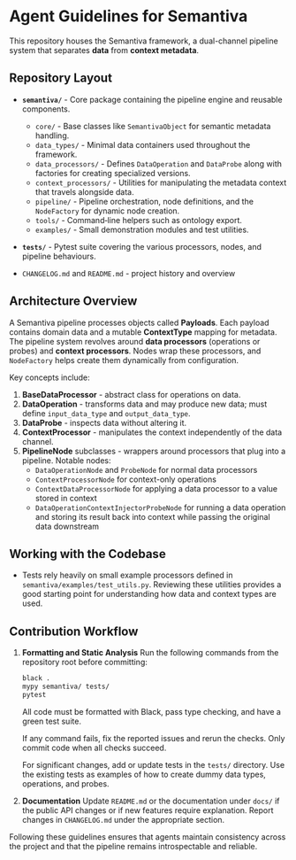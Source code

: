 # Agent Guidelines for Semantiva

This repository houses the Semantiva framework, a dual-channel pipeline system that separates **data** from **context metadata**.

## Repository Layout

* **`semantiva/`** - Core package containing the pipeline engine and reusable components.

  * `core/` - Base classes like `SemantivaObject` for semantic metadata handling.
  * `data_types/` - Minimal data containers used throughout the framework.
  * `data_processors/` - Defines `DataOperation` and `DataProbe` along with factories for creating specialized versions.
  * `context_processors/` - Utilities for manipulating the metadata context that travels alongside data.
  * `pipeline/` - Pipeline orchestration, node definitions, and the `NodeFactory` for dynamic node creation.
  * `tools/` - Command‑line helpers such as ontology export.
  * `examples/` - Small demonstration modules and test utilities.
* **`tests/`** - Pytest suite covering the various processors, nodes, and pipeline behaviours.
* `CHANGELOG.md` and `README.md` - project history and overview

## Architecture Overview

A Semantiva pipeline processes objects called **Payloads**. Each payload contains domain data and a mutable **ContextType** mapping for metadata. The pipeline system revolves around **data processors** (operations or probes) and **context processors**. Nodes wrap these processors, and `NodeFactory` helps create them dynamically from configuration.

Key concepts include:

1. **BaseDataProcessor** - abstract class for operations on data.
2. **DataOperation** - transforms data and may produce new data; must define `input_data_type` and `output_data_type`.
3. **DataProbe** - inspects data without altering it.
4. **ContextProcessor** - manipulates the context independently of the data channel.
5. **PipelineNode** subclasses - wrappers around processors that plug into a pipeline.  Notable nodes:
   * `DataOperationNode` and `ProbeNode` for normal data processors
   * `ContextProcessorNode` for context-only operations
   * `ContextDataProcessorNode` for applying a data processor to a value stored in context
   * `DataOperationContextInjectorProbeNode` for running a data operation and storing its result back into context while passing the original data downstream

## Working with the Codebase

- Tests rely heavily on small example processors defined in `semantiva/examples/test_utils.py`. Reviewing these utilities provides a good starting point for understanding how data and context types are used.

## Contribution Workflow

1. **Formatting and Static Analysis**
   Run the following commands from the repository root before committing:
   ```sh
   black .
   mypy semantiva/ tests/
   pytest
   ```
   All code must be formatted with Black, pass type checking, and have a green test suite.

   If any command fails, fix the reported issues and rerun the checks. Only commit code when all checks succeed.

   For significant changes, add or update tests in the `tests/` directory. Use the existing tests as examples of how to create dummy data types, operations, and probes.

2. **Documentation**
   Update `README.md` or the documentation under `docs/` if the public API changes or if new features require explanation.
   Report changes in `CHANGELOG.md` under the appropriate section.


Following these guidelines ensures that agents maintain consistency across the project and that the pipeline remains introspectable and reliable.
